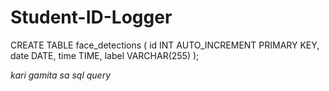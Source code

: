 # Student-ID-Logger


CREATE TABLE face_detections (
    id INT AUTO_INCREMENT PRIMARY KEY,
    date DATE,
    time TIME,
    label VARCHAR(255) 
);

*kari gamita sa sql query*
